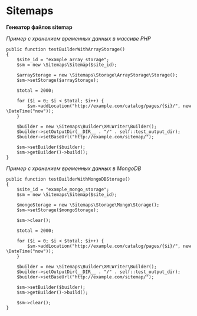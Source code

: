 Sitemaps
========

**Генеатор файлов sitemap**

*Пример с хранением временных данных в массиве PHP*

    public function testBuilderWithArrayStorage()
    {
        $site_id = "example_array_storage";
        $sm = new \Sitemaps\Sitemap($site_id);

        $arrayStorage = new \Sitemaps\Storage\ArrayStorage\Storage();
        $sm->setStorage($arrayStorage);
        
        $total = 2000; 

        for ($i = 0; $i < $total; $i++) {
            $sm->addLocation("http://example.com/catalog/pages/{$i}/", new \DateTime("now"));
        }
        
        $builder = new \Sitemaps\Builder\XMLWriter\Builder();
        $builder->setOutputDir(__DIR__ . "/" . self::test_output_dir);
        $builder->setBaseUrl("http://example.com/sitemap/");

        $sm->setBuilder($builder);
        $sm->getBuilder()->build();
    }


*Пример с хранением временных данных в MongoDB*

    public function testBuilderWithMongoDBStorage()
    {
        $site_id = "example_mongo_storage";
        $sm = new \Sitemaps\Sitemap($site_id);

        $mongoStorage = new \Sitemaps\Storage\Mongo\Storage();
        $sm->setStorage($mongoStorage);

        $sm->clear();

        $total = 2000;

        for ($i = 0; $i < $total; $i++) {
            $sm->addLocation("http://example.com/catalog/pages/{$i}/", new \DateTime("now"));
        }
        
        $builder = new \Sitemaps\Builder\XMLWriter\Builder();
        $builder->setOutputDir(__DIR__ . "/" . self::test_output_dir);
        $builder->setBaseUrl("http://example.com/sitemap/");

        $sm->setBuilder($builder);
        $sm->getBuilder()->build();

        $sm->clear();
    }
